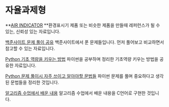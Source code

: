 
# 자율과제형
**[AIR INDICATOR](https://github.com/qorwp37/AIR_INDICATOR)
**환경표시기 제품 또는 비슷한 제품을 만들때 레퍼런스가 될 수 있는, 신뢰성 있는 자료입니다.

[백준사이트 문제 풀이 공유](https://github.com/qorwp37/BeginnerLevel_Problem_fromBaekjoon.github.io)
백준사이트에서 푼 문제들입니다. 먼저 풀어보고 비교하면서 참고할 수 있는 자료입니다.

[Python 기초 역량을 키우는 방법](https://github.com/qorwp37/Intermediate-level_SamsungSWPython.github.io)
파이썬을 공부하며 정리한 기초역량 키우는 방법을 공유한 자료입니다.

[Python 문제 풀이시 자주 쓰이고 알아야할 문법들](https://github.com/qorwp37/Python-Tutorial-.github.io)
파이썬 문제를 풀며 중요하다고 생각된 문법들을 정리한 것입니다.



[알고리즘 수업에서 배운 내용](https://github.com/qorwp37/C_Algorithm.github.io)
알고리즘 수업에서 배운 내용을 C언어로 구현한 것입니다.

